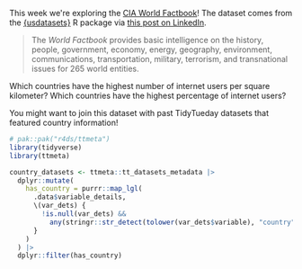 This week we're exploring the [CIA World Factbook](https://www.cia.gov/the-world-factbook/)! 
The dataset comes from the [{usdatasets}](https://cran.r-project.org/package=usdatasets) R package via [this post on LinkedIn](https://www.linkedin.com/posts/andrescaceresrossi_rstats-rstudio-opensource-activity-7249513444830318592-r395).

> The *World Factbook* provides basic intelligence on the history, people, government, 
> economy, energy, geography, environment, communications, transportation, military, 
> terrorism, and transnational issues for 265 world entities.

Which countries have the highest number of internet users per square kilometer?
Which countries have the highest percentage of internet users?

You might want to join this dataset with past TidyTueday datasets that featured country information!

```r
# pak::pak("r4ds/ttmeta")
library(tidyverse)
library(ttmeta)

country_datasets <- ttmeta::tt_datasets_metadata |> 
  dplyr::mutate(
    has_country = purrr::map_lgl(
      .data$variable_details,
      \(var_dets) {
        !is.null(var_dets) && 
          any(stringr::str_detect(tolower(var_dets$variable), "country"))
      }
    )
  ) |> 
  dplyr::filter(has_country)
```
